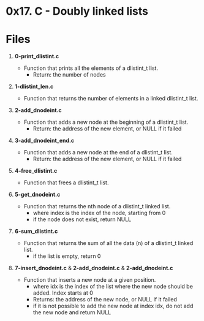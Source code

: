 # 0x17. C - Doubly linked lists

# Files
1. **0-print_dlistint.c**
   - Function that prints all the elements of a dlistint_t list.
     - Return: the number of nodes

2. **1-dlistint_len.c**
   - Function that returns the number of elements in a linked dlistint_t list.

3. **2-add_dnodeint.c**
   - Function that adds a new node at the beginning of a dlistint_t list.
     - Return: the address of the new element, or NULL if it failed

4. **3-add_dnodeint_end.c**
   - Function that adds a new node at the end of a dlistint_t list.
     - Return: the address of the new element, or NULL if it failed

5. **4-free_dlistint.c**
   - Function that frees a dlistint_t list.

6. **5-get_dnodeint.c**
   - Function that returns the nth node of a dlistint_t linked list.
     - where index is the index of the node, starting from 0
     - if the node does not exist, return NULL

6. **6-sum_dlistint.c**
   - Function that returns the sum of all the data (n) of a dlistint_t linked list.
     - if the list is empty, return 0

7. **7-insert_dnodeint.c** & **2-add_dnodeint.c** & **2-add_dnodeint.c**
   - Function that inserts a new node at a given position.
     - where idx is the index of the list where the new node should be added. Index starts at 0
     - Returns: the address of the new node, or NULL if it failed
     - if it is not possible to add the new node at index idx, do not add the new node and return NULL

